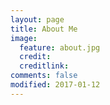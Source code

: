 ```yaml
---
layout: page
title: About Me
image:
  feature: about.jpg
  credit: 
  creditlink: 
comments: false
modified: 2017-01-12
---
```


